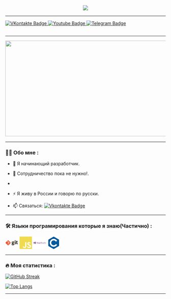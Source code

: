 <div id="header" align="center">
  <img src="https://media.giphy.com/media/q217GUnfKAmJlFcjBX/giphy.gif"/>
</div>

---

<div id="badges">
  <a href="https://vk.com/vk2022god">
    <img src="https://img.shields.io/badge/VKontakte-blue?logo=VK&logoColor=white" alt="VKontakte Badge"/>
  </a>
  <a href="https://www.youtube.com/channel/UCeRD9bfDru19XUHGa65Xmnw">
    <img src="https://img.shields.io/badge/YouTube-red?style=for-the-badge&logo=youtube&logoColor=white" alt="Youtube Badge"/>
  </a>
  <a href="https://t.me/gdeUrto">
    <img src="https://img.shields.io/badge/Telegram-white?logo=Telegram&logoColor=white" alt="Telegram Badge"/>
  </a>
</div>
<img src="https://komarev.com/ghpvc/?username=Urto&style=flat-square&color=blue" alt=""/>

---

<div align="center">
  <img src="https://media.giphy.com/media/AktWnkwYkoLMz0RAHe/giphy.gif" width="600" height="300"/>
</div>

---

### :man_technologist: Обо мне :
- :telescope: Я начинающий разработчик.

- :seedling: Сотрудничество пока не нужно!.
- 
- :zap: Я живу в России и говорю по русски.

- :mailbox: Связаться: [![ Vkontakte Badge ](https://img.shields.io/badge/VKontakte-blue?logo=VK&logoColor=white)](https://vk.com/vk2022god)

---

### :hammer_and_wrench: Языки програмирования которые я знаю(Частично) :
<div>
    <img src="https://github.com/devicons/devicon/blob/master/icons/git/git-original-wordmark.svg" title="Git" **alt="Git" width="40" height="40"/>
  <img src="https://raw.githubusercontent.com/devicons/devicon/1119b9f84c0290e0f0b38982099a2bd027a48bf1/icons/javascript/javascript-plain.svg" title="JavaScript" **alt="JavaScript" width="40" height="40"/>
  <img src="https://raw.githubusercontent.com/devicons/devicon/1119b9f84c0290e0f0b38982099a2bd027a48bf1/icons/visualstudio/visualstudio-plain-wordmark.svg" title="Visual Studio" **alt="Visual Studio" width="40" height="40"/>
   <img src="https://raw.githubusercontent.com/devicons/devicon/1119b9f84c0290e0f0b38982099a2bd027a48bf1/icons/c/c-plain.svg" title="C" **alt="C" width="40" height="40"/>
 

</div>

---

### :fire: Mоя статистика :
[![GitHub Streak](http://github-readme-streak-stats.herokuapp.com?user=Urto&theme=android-dark&hide_border=%D0%9B%D0%9E%D0%96%D0%AC&locale=ru&date_format=M%20j%5B%2C%20Y%5D)](https://git.io/streak-stats)

[![Top Langs](https://github-readme-stats.vercel.app/api/top-langs/?username=Urto)](https://github.com/anuraghazra/github-readme-stats)

---





<!---
Urto/Urto is a ✨ special ✨ repository because its `README.md` (this file) appears on your GitHub profile.
You can click the Preview link to take a look at your changes.
--->
